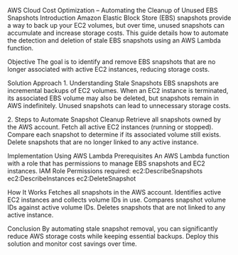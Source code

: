 AWS Cloud Cost Optimization – Automating the Cleanup of Unused EBS Snapshots
Introduction
Amazon Elastic Block Store (EBS) snapshots provide a way to back up your EC2 volumes, but over time, unused snapshots can accumulate and increase storage costs. This guide details how to automate the detection and deletion of stale EBS snapshots using an AWS Lambda function.

Objective
The goal is to identify and remove EBS snapshots that are no longer associated with active EC2 instances, reducing storage costs.

Solution Approach
1️. Understanding Stale Snapshots
EBS snapshots are incremental backups of EC2 volumes.
When an EC2 instance is terminated, its associated EBS volume may also be deleted, but snapshots remain in AWS indefinitely.
Unused snapshots can lead to unnecessary storage costs.

2️. Steps to Automate Snapshot Cleanup
Retrieve all snapshots owned by the AWS account.
Fetch all active EC2 instances (running or stopped).
Compare each snapshot to determine if its associated volume still exists.
Delete snapshots that are no longer linked to any active instance.

Implementation Using AWS Lambda
Prerequisites
An AWS Lambda function with a role that has permissions to manage EBS snapshots and EC2 instances.
IAM Role Permissions required:
ec2:DescribeSnapshots
ec2:DescribeInstances
ec2:DeleteSnapshot

How It Works
Fetches all snapshots in the AWS account.
Identifies active EC2 instances and collects volume IDs in use.
Compares snapshot volume IDs against active volume IDs.
Deletes snapshots that are not linked to any active instance.

Conclusion
By automating stale snapshot removal, you can significantly reduce AWS storage costs while keeping essential backups. Deploy this solution and monitor cost savings over time. 